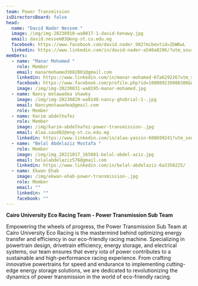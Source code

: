```yaml
---
team: Power Transmission
isDirectorsBoard: false
head:
  name: "David Nader Nessem "
  image: /img/img-20230910-wa0017-1-david-henawy.jpg
  email: david.nessem03@eng-st.cu.edu.eg
  facebook: https://www.facebook.com/david.nader.902?mibextid=ZbWKwL
  linkedin: https://www.linkedin.com/in/david-nader-a540a8296/?utm_source=share&utm_campaign=share_via&utm_content=profile&utm_medium=android_app
members:
  - name: "Manar Mohamed "
    role: Member
    email: manarmohamed3082001@gmail.com
    linkedin: https://www.linkedin.com/in/manar-mohamed-67a629226?utm_source=share&utm_campaign=share_via&utm_content=profile&utm_medium=android_app
    facebook: https://www.facebook.com/profile.php?id=100009239988300&mibextid=gjUFcU
    image: /img/img-20230831-wa0195-manar-mohamed.jpg
  - name: Nancy motawadea shawky
    image: /img/img-20230829-wa0148-nancy-ghobrial-1-.jpg
    email: Nancymotawadea@gmail.com
    role: Member
  - name: Karim abdelhafez
    role: Member
    image: /img/karim-abdelhafez-power-transmission-.jpg
    email: Alaa.saud02@eng-st.cu.edu.eg
    linkedin: https://www.linkedin.com/in/alaa-yassin-608699241?utm_source=share&utm_campaign=share_via&utm_content=profile&utm_medium=android_app
  - name: "Belal Abdelaziz Mostafa "
    role: Member
    image: /img/img_20221017_165001-belal-abdel-aziz.jpg
    email: belalabdelaziz576@gmail.com
    linkedin: https://www.linkedin.com/in/belal-abdelaziz-0a3350225/
  - name: Ekwan Ehab
    image: /img/ekwan-ehab-power-transmission-.jpg
    role: Member
    email: ""
    linkedin: ""
    facebook: ""
---
```

**Cairo University Eco Racing Team - Power Transmission Sub Team**

Empowering the wheels of progress, the Power Transmission Sub Team at Cairo University Eco Racing is the mastermind behind optimizing energy transfer and efficiency in our eco-friendly racing machine. Specializing in powertrain design, drivetrain efficiency, energy storage, and electrical systems, our team ensures that every iota of power contributes to a sustainable and high-performance racing experience. From crafting innovative powertrains for speed and endurance to implementing cutting-edge energy storage solutions, we are dedicated to revolutionizing the dynamics of power transmission in the world of eco-friendly racing.